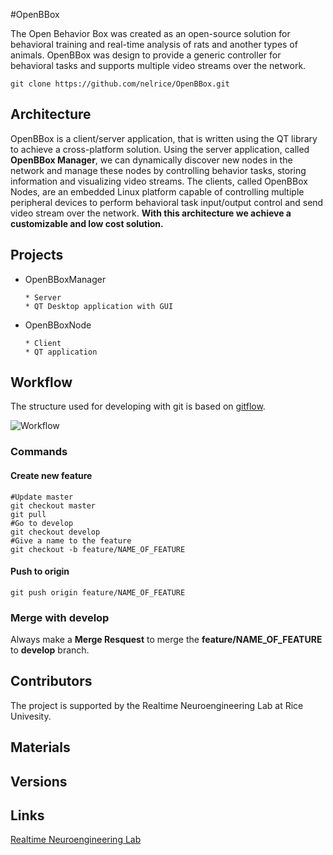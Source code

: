 #OpenBBox

The Open Behavior Box was created as an open-source solution for behavioral training and real-time analysis of rats and another types of animals. OpenBBox was design to provide a generic controller for behavioral tasks and supports multiple video streams over the network. 

    git clone https://github.com/nelrice/OpenBBox.git

## Architecture

OpenBBox is a client/server application, that is written using the QT library to achieve a cross-platform solution. Using the server application, called **OpenBBox Manager**, we can dynamically discover new nodes in the network and manage these nodes by controlling behavior tasks, storing information and visualizing video streams. The clients, called OpenBBox Nodes, are an embedded Linux platform capable of controlling multiple peripheral devices to perform behavioral task input/output control and send video stream over the network. **With this architecture we achieve a customizable and low cost solution.**

## Projects 

* OpenBBoxManager
    
      * Server
      * QT Desktop application with GUI
    
* OpenBBoxNode
    
      * Client
      * QT application    

## Workflow

The structure used for developing with git is based on [gitflow](http://nvie.com/posts/a-successful-git-branching-model/).

![Workflow](http://nvie.com/img/2009/12/Screen-shot-2009-12-24-at-11.32.03.png "Workflow")

### Commands

#### Create new feature

    #Update master
    git checkout master
    git pull
    #Go to develop
    git checkout develop
    #Give a name to the feature
    git checkout -b feature/NAME_OF_FEATURE

#### Push to origin

    git push origin feature/NAME_OF_FEATURE
    
### Merge with develop

Always make a **Merge Resquest** to merge the **feature/NAME_OF_FEATURE** to **develop** branch.

## Contributors

The project is supported by the Realtime Neuroengineering Lab at Rice Univesity. 

## Materials

## Versions

## Links

[Realtime Neuroengineering Lab](http://nel.rice.edu/)

